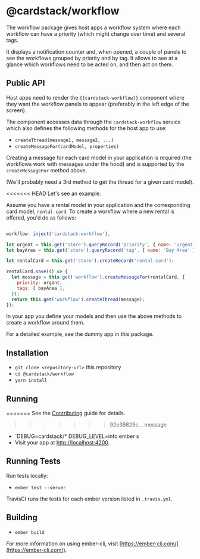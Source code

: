 # @cardstack/workflow

The workflow package gives host apps a workflow system where each workflow can
have a priority (which might change over time) and several tags.

It displays a notification counter and, when opened, a couple of panels to see
the workflows grouped by priority and by tag. It allows to see at a glance
which workflows need to be acted on, and then act on them.

## Public API

Host apps need to render the `{{cardstack-workflow}}` component where they want
the workflow panels to appear (preferably in the left edge of the screen).

The component accesses data through the `cardstack-workflow` service which also
defines the following methods for the host app to use:

* `createThread(message1, message2, ...)`
* `createMessageFor(cardModel, properties)`

Creating a message for each card model in your application is required (the
workflows work with messages under the hood) and is supported by the
`createMessageFor` method above.

(We'll probably need a 3rd method to get the thread for a given card model).

<<<<<<< HEAD
Let's see an example.

Assume you have a rental model in your application and the corresponding card
model, `rental-card`. To create a workflow where a new rental is offered, you'd
do as follows:

```js

workflow: inject('cardstack-workflow'),

let urgent = this.get('store').queryRecord('priority', { name: 'urgent' });
let bayArea = this.get('store').queryRecord('tag', { name: 'Bay Area' });

let rentalCard = this.get('store').createRecord('rental-card');

rentalCard.save(() => {
  let message = this.get('workflow').createMessageFor(rentalCard, {
    priority: urgent,
    tags: [ bayArea ],
  });
  return this.get('workflow').createThread(message);
});
```

In your app you define your models and then use the above methods to create a
workflow around them.

For a detailed example, see the dummy app in this package.

## Installation

* `git clone <repository-url>` this repository
* `cd @cardstack/workflow`
* `yarn install`

## Running
=======
See the [Contributing](CONTRIBUTING.md) guide for details.

>>>>>>> 92e39829c... message

* `DEBUG=cardstack/* DEBUG_LEVEL=info ember s
* Visit your app at [http://localhost:4200](http://localhost:4200).

## Running Tests

Run tests locally:

* `ember test --server`

TravisCI runs the tests for each ember version listed in `.travis.yml`.

## Building

* `ember build`

For more information on using ember-cli, visit [https://ember-cli.com/](https://ember-cli.com/).
